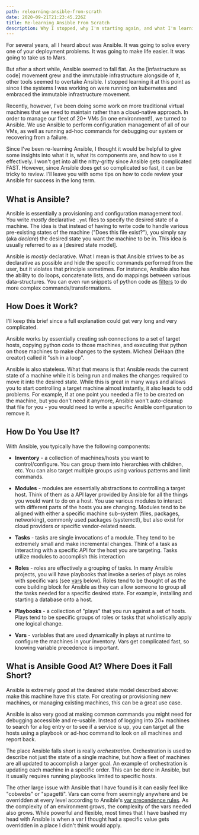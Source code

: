 ```yaml
---
path: relearning-ansible-from-scrath
date: 2020-09-21T21:23:45.226Z
title: Re-learning Ansible From Scratch
description: Why I stopped, why I'm starting again, and what I'm learning.
---
```

For several years, all I heard about was Ansible. It was going to solve every one of your deployment problems. It was going to make life easier. It was going to take us to Mars.

But after a short while, Ansible seemed to fall flat. As the [infastructure 
as code] movement grew and the immutable infrastructure alongside of it, other tools seemed to overtake Ansible. I stopped learning it at this point as since I the systems I was working on were running on kubernetes and embraced the immutable infrastructure movement.

Recently, however, I've been doing some work on more traditional virtual machines that we need to maintain rather than a cloud-native approach. In order to manage our fleet of 20+ VMs (in one environment!), we turned to Ansible. We use Ansible to perform configuration management of all of our VMs, as well as running ad-hoc commands for debugging our system or recovering from a failure.

Since I've been re-learning Ansible, I thought it would be helpful to give some insights into what it is, what its components are, and how to use it effectively. I won't get into all the nitty-gritty since Ansible gets complicated FAST. However, since Ansible does get so complicated so fast, it can be tricky to review. I'll leave you with some tips on how to code review your Ansible for success in the long term. 

## What is Ansible?
Ansible is essentially a provisioning and configuration management tool. You write _mostly_ declarative `.yml` files to specify the desired state of a machine. The idea is that instead of having to write code to handle various pre-existing states of the machine ("Does this file exist?"), you simply say (aka *declare*) the desired state you want the machine to be in. This idea is usually referred to as a [desired state model].

Ansible is _mostly_ declarative. What I mean is that Ansible strives to be as declarative as possible and hide the specific commands performed from the user, but it violates that principle sometimes. For instance, Ansible also has the ability to do loops, concatenate lists, and do mappings between various data-structures. You can even run snippets of python code as [filters]() to do more complex commands/transformations. 

## How Does it Work?
I'll keep this brief since a full explanation could get very long and very complicated. 

Ansible works by essentially creating ssh connections to a set of target hosts, copying python code to those machines, and executing that python on those machines to make changes to the system. Micheal DeHaan (the creator) called it "ssh in a loop". 

Ansible is also stateless. What that means is that Ansible reads the current state of a machine while it is being run and makes the changes required to move it into the desired state. While this is great in many ways and allows you to start controlling a target machine almost instantly, it also leads to odd problems. For example, if at one point you needed a file to be created on the machine, but you don't need it anymore, Ansible won't auto-cleanup that file for you - you would need to write a specific Ansible configuration to remove it.

## How Do You Use It?
With Ansible, you typically have the following components:
* **Inventory** - a collection of machines/hosts you want to control/configure. You can group them into hierarchies with children, etc. You can also target multiple groups using various patterns and limit commands. 

* **Modules** - modules are essentially abstractions to controlling a target host. Think of them as a API layer provided by Ansible for all the things you would want to do on a host. You use various modules to interact with different parts of the hosts you are changing. Modules tend to be aligned with either a specific machine sub-system (files, packages, networking), commonly used packages (systemctl), but also exist for cloud providers or specific vendor-related needs. 

* **Tasks** - tasks are single invocations of a module. They tend to be extremely small and make incremental changes. Think of a task as interacting with a specific API for the host you are targeting. Tasks utilize modules to accomplish this interaction 

* **Roles** - roles are effectively a grouping of tasks. In many Ansible projects, you will have playbooks that invoke a series of plays as roles with specific vars (see [vars]() below). Roles tend to be thought of as the core building block for  Ansible as they can allow someone to group all the tasks needed for a specific desired state. For example, installing and starting a database onto a host.

* **Playbooks** - a collection of "plays" that you run against a set of hosts. Plays tend to be specific groups of roles or tasks that wholistically apply one logical change.

* **Vars** - variables that are used dynamically in plays at runtime to configure the machines in your inventory. Vars get complicated fast, so knowing variable precedence is important.
 
## What is Ansible Good At? Where Does it Fall Short?
Ansible is extremely good at the desired state model described above: make this machine have this state. For creating or provisioning new machines, or managing existing machines, this can be a great use case.

Ansible is also very good at making common commands you might need for debugging accessible and re-usable. Instead of logging into 20+ machines to search for a log entry or to see if a service is up, you can target all the hosts using a playbook or ad-hoc command to look on all machines and report back.

The place Ansible falls short is really _orchestration_. Orchestration is used to describe not just the state of a single machine, but how a fleet of machines are all updated to accomplish a larger goal. An example of orchestration is updating each machine in a specific order. This can be done in Ansible, but it usually requires running playbooks limited to specific hosts. 

The other large issue with Ansible that I have found is it can easily feel like "cobwebs" or "spagetti". Vars can come from seemingly anywhere and be overridden at every level according to Ansible's [var precendence rules](). As the complexity of an environment grows, the complexity of the vars needed also grows. While powerful and flexible, most times that I have bashed my head with Ansible is when a var I thought had a specific value gets overridden in a place I didn't think would apply.


